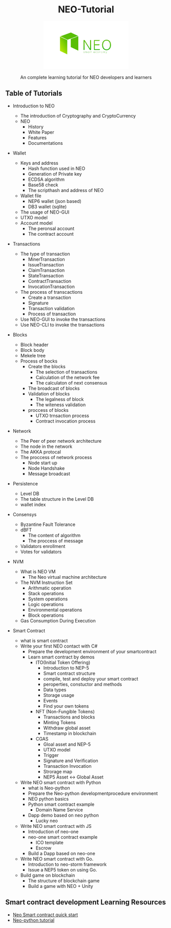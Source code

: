 <div align="center">  
<h1>NEO-Tutorial</h1>
<img src="neo-rebranding.png" alt="NEO-Tutorial" height="150">
<p>An complete learning tutorial for NEO developers and learners</p>
</div>

## Table of Tutorials
 - Introduction to NEO
    - The introduction of Cryptography and CryptoCurrency 
    - NEO
        - History
        - White Paper
        - Features
        - Documentations

 - Wallet 
    - Keys and address
        - Hash function used in NEO
        - Generation of Private key
        - ECDSA algorithm
        - Base58 check
        - The scripthash and address of NEO
    - Wallet file
        - NEP6 wallet (json based)
        - DB3 wallet (sqlite)
    - The usage of NEO-GUI
    - UTXO model
    - Account model
        - The peronsal account
        - The contract account


 - Transactions
    - The type of transaction 
        -  MinerTransaction
        -  IssueTransaction
        -  ClaimTransaction
        -  StateTransaction
        -  ContractTransaction
        -  InvocationTransaction
    - The process of transcactions
        - Create a transaction
        - Signature
        - Transaction validation
        - Process of transaction
    - Use NEO-GUI to invoke the transactions
    - Use NEO-CLI to invoke the transactions
 
 - Blocks
    - Block header
    - Block body
    - Mekele tree
    - Process of bocks 
        - Create the blocks 
            -  The selection of transactions
            -  Calculation of the network fee
            -  The calculaton of next consensus
        - The broadcast of blocks
        - Validation of blocks
            - The legalness of block
            - The witeness validation
        - proccess of blocks
            - UTXO trnsaction process
            - Contract invocation process

 - Network 
    - The Peer of peer network architecture
    - The node in the network
    - The AKKA protocal
    - The proccess of network process
        - Node start up
        - Node Handshake
        - Message broadcast
 
 - Persistence
    -  Level DB
    -  The table structure in the Level DB
    -  wallet index

 - Consensys
    - Byzantine Fault Tolerance
    - dBFT 
        - The content of algorithm
        - The proccess of message
    - Validators enrollment 
    - Votes for validators

 - NVM
    - What is NEO VM
        - The Neo virtual machine architecture    
    - The NVM Instruction Set
        - Arithmatic operation
        - Stack operations
        - System operations
        - Logic operations
        - Environmental operations
        - Block operations
    - Gas Consumption During Execution

- Smart Contract
    - what is smart contract
    - Write your first NEO contact with C#
    	- Prepare the development environment of your smartcontract
    	- Learn smart contract by demos
    		- ITO(Initial Token Offering)
    			- Introduction to NEP-5 
    			- Smart contract structure 
    			- compile, test and deploy your smart contract
    			- peroperties, constuctor and methods
    			- Data types
    			- Storage usage
    			- Events 
    			- Find your own tokens
    		- NFT (Non-Fungible Tokens)
    			- Transactions and blocks
    			- Minting Tokens
    			- Withdraw global asset
    			- Timestamp in blockchain
    		- CGAS
    			- Gloal asset and NEP-5
    			- UTXO model
    			- Trigger
    			- Signature and Verification
    			- Transaction Invocation
    			- Strorage map
    			- NEP5 Asset <-> Global Asset
    - Write NEO smart contract with Python 
        - what is Neo-python
        - Prepare the Neo-python developmentprocedure environment 
        - NEO python basics
        - Python smart contract example
            - Domain Name Service
        - Dapp demo based on neo python
            - Lucky neo 
    - Write NEO smart contract with JS
        - Introduction of neo-one
        - neo-one smart contract example
            - ICO template
            - Escrow
        - Build a Dapp based on neo-one 
    - Write NEO smart contract with Go.
        - Introduction to neo-storm framework
        - Issue a NEP5 token on using Go.
    - Build game on blockchain
        - The structure of blockchain game
        - Build a game with NEO + Unity
## Smart contract development Learning Resources
- [Neo Smart contract quick start](https://github.com/neo-ngd/NEO-Tutorial/tree/master/neo_docs_SmartContract_QuickStart)
- [Neo-python tutorial](https://github.com/neo-ngd/NEO-Tutorial/tree/master/neo_docs_neopython_tutorial)